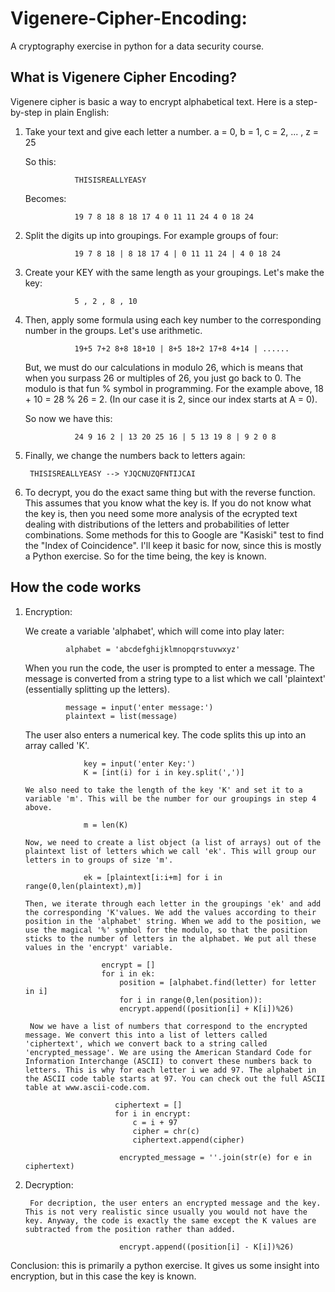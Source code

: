 # Vigenere-Cipher-Encoding:
A cryptography exercise in python for a data security course.

##  What is Vigenere Cipher Encoding?
Vigenere cipher is basic a way to encrypt alphabetical text. Here is a step-by-step in plain English: 
1. Take your text and give each letter a number.
                  a = 0, b = 1, c = 2, ... , z = 25
                  
      So this: 
      
                  THISISREALLYEASY
                  
      Becomes:
      
                  19 7 8 18 8 18 17 4 0 11 11 24 4 0 18 24 
                  
2. Split the digits up into groupings. For example groups of four:
                  
                  19 7 8 18 | 8 18 17 4 | 0 11 11 24 | 4 0 18 24

3. Create your KEY with the same length as your groupings. Let's make the key:

                  5 , 2 , 8 , 10

4. Then, apply some formula using each key number to the corresponding number in the groups. Let's use arithmetic.

                  19+5 7+2 8+8 18+10 | 8+5 18+2 17+8 4+14 | ......
                  
      But, we must do our calculations in modulo 26, which is means that when you surpass 26 or multiples of 26, you just go back to 0. The modulo is that fun % symbol in programming.
      For the example above, 18 + 10 = 28 % 26 = 2. (In our case it is 2, since our index starts at A = 0). 

      So now we have this:
      
                  24 9 16 2 | 13 20 25 16 | 5 13 19 8 | 9 2 0 8
                  
5. Finally, we change the numbers back to letters again:
        
        THISISREALLYEASY --> YJQCNUZQFNTIJCAI
        
6. To decrypt, you do the exact same thing but with the reverse function. This assumes that you know what the key is. If you do not know what the key is, then you need some more analysis of the ecrypted text dealing with distributions of the letters and probabilities of letter combinations. Some methods for this to Google are "Kasiski" test to find the "Index of Coincidence". I'll keep it basic for now, since this is mostly a Python exercise. So for the time being, the key is known.

## How the code works

1. Encryption:

      We create a variable 'alphabet', which will come into play later:
                
                alphabet = 'abcdefghijklmnopqrstuvwxyz'

      When you run the code, the user is prompted to enter a message. The message is converted from a string type to a list which we call 'plaintext' (essentially splitting up the letters).
      
                message = input('enter message:')
                plaintext = list(message)
                
      The user also enters a numerical key. The code splits this up into an array called 'K'.
      
                    key = input('enter Key:')
                    K = [int(i) for i in key.split(',')]
      
       We also need to take the length of the key 'K' and set it to a variable 'm'. This will be the number for our groupings in step 4 above.
      
                    m = len(K)
                    
       Now, we need to create a list object (a list of arrays) out of the plaintext list of letters which we call 'ek'. This will group our letters in to groups of size 'm'.
       
                    ek = [plaintext[i:i+m] for i in range(0,len(plaintext),m)]
                    
       Then, we iterate through each letter in the groupings 'ek' and add the corresponding 'K'values. We add the values according to their position in the 'alphabet' string. When we add to the position, we use the magical '%' symbol for the modulo, so that the position sticks to the number of letters in the alphabet. We put all these values in the 'encrypt' variable.
       
                        encrypt = []
                        for i in ek:
                            position = [alphabet.find(letter) for letter in i]
                            for i in range(0,len(position)):
                            encrypt.append((position[i] + K[i])%26)
        
        Now we have a list of numbers that correspond to the encrypted message. We convert this into a list of letters called 'ciphertext', which we convert back to a string called 'encrypted_message'. We are using the American Standard Code for Information Interchange (ASCII) to convert these numbers back to letters. This is why for each letter i we add 97. The alphabet in the ASCII code table starts at 97. You can check out the full ASCII table at www.ascii-code.com. 
        
                           ciphertext = []
                           for i in encrypt:
                               c = i + 97
                               cipher = chr(c)
                               ciphertext.append(cipher)
        
                            encrypted_message = ''.join(str(e) for e in ciphertext)
                            
2. Decryption:

        For decription, the user enters an encrypted message and the key. This is not very realistic since usually you would not have the key. Anyway, the code is exactly the same except the K values are subtracted from the position rather than added.
        
                            encrypt.append((position[i] - K[i])%26) 
                            
                            
Conclusion: this is primarily a python exercise. It gives us some insight into encryption, but in this case the key is known.
       
                     
                
